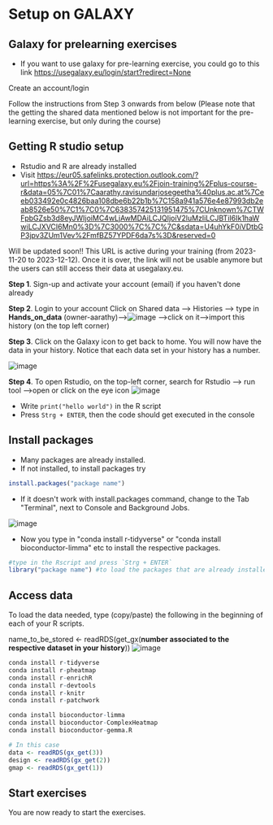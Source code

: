# Setup on GALAXY
## Galaxy for prelearning exercises
* If you want to use galaxy for pre-learning exercise, you could go to this link
https://usegalaxy.eu/login/start?redirect=None

Create an account/login

Follow the instructions from Step 3 onwards from below (Please note that the getting the shared data mentioned below is not important for the pre-learning exercise, but only during the course)

## Getting R studio setup
* Rstudio and R are already installed
* Visit 
https://eur05.safelinks.protection.outlook.com/?url=https%3A%2F%2Fusegalaxy.eu%2Fjoin-training%2Fplus-course-r&data=05%7C01%7Caarathy.ravisundarjosegeetha%40plus.ac.at%7Ceeb033492e0c4826baa108dbe6b22b1b%7C158a941a576e4e87993db2eab8526e50%7C1%7C0%7C638357425131951475%7CUnknown%7CTWFpbGZsb3d8eyJWIjoiMC4wLjAwMDAiLCJQIjoiV2luMzIiLCJBTiI6Ik1haWwiLCJXVCI6Mn0%3D%7C3000%7C%7C%7C&sdata=U4uhYkF0iVDtbGP3jpv3ZUm1Vev%2FmfBZ57YPDF6da7s%3D&reserved=0

Will be updated soon!!
This URL is active during your training (from 2023-11-20 to 2023-12-12). Once it is over, the link will not be usable
anymore but the users can still access their data at usegalaxy.eu.

**Step 1**. Sign-up and activate your account (email) if you haven't done already

**Step 2**. Login to your account
 Click on Shared data --> Histories --> type in  **Hands_on_data** (owner-aarathy)-->![image](https://github.com/csbg/Hands-on-Biomedical-Data/assets/96147982/32dac7c2-904d-494e-97ea-454aee0f80bf)
-->click on it-->import this history (on the top left corner)

**Step 3**. Click on the Galaxy icon to get back to home. You will now have the data in your history. Notice that each data set in your history has a number.

 ![image](https://github.com/user-attachments/assets/4f676bd4-cbd1-4bd2-8ae2-acb9ad812e4d)
 
**Step 4**. To open Rstudio, on the top-left corner, search for Rstudio
--> run tool -->open or click on the eye icon
![image](https://github.com/user-attachments/assets/b2ea7c1a-6f14-459e-a151-9301e5c20903)


* Write `print("hello world")` in the R script
* Press `Strg + ENTER`, then the code should get executed in the console


## Install packages
* Many packages are already installed. 
* If not installed, to install packages try
```R
install.packages("package name")
```
* If it doesn't work with install.packages command, change to the Tab "Terminal", next to Console and Background Jobs.

![image](https://github.com/user-attachments/assets/11072545-faa7-44fa-a1fd-a95a42f455ba)



* Now you type in "conda install r-tidyverse" or "conda install bioconductor-limma" etc to install the respective packages.
```R
#type in the Rscript and press `Strg + ENTER`
library("package name") #to load the packages that are already installed
```
## Access data
To load the data needed, type (copy/paste) the following in the beginning of each of your R scripts.

name_to_be_stored <- readRDS(get_gx(**number associated to the respective dataset in your history**))
![image](https://github.com/user-attachments/assets/edb3a8b8-f614-40f2-9940-b68c48ee9e93)


```R
conda install r-tidyverse
conda install r-pheatmap
conda install r-enrichR
conda install r-devtools
conda install r-knitr
conda install r-patchwork

conda install bioconductor-limma
conda install bioconductor-ComplexHeatmap
conda install bioconductor-gemma.R
```

```R
# In this case
data <- readRDS(gx_get(3))
design <- readRDS(gx_get(2))
gmap <- readRDS(gx_get(1))
```

## Start exercises
You are now ready to start the exercises.
